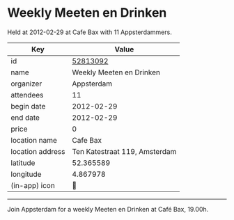 # Weekly Meeten en Drinken
Held at 2012-02-29 at Cafe Bax with 11 Appsterdammers.
        
|Key|Value
|---|---|
|id|[52813092](https://www.meetup.com/appsterdam/events/52813092/)|
|name|Weekly Meeten en Drinken|
|organizer|Appsterdam|
|attendees|11|
|begin date|2012-02-29|
|end date|2012-02-29|
|price|0|
|location name|Cafe Bax|
|location address|Ten Katestraat 119, Amsterdam|
|latitude|52.365589|
|longitude|4.867978|
|(in-app) icon|🍺|

---

Join Appsterdam for a weekly Meeten en Drinken at Café Bax, 19.00h.


